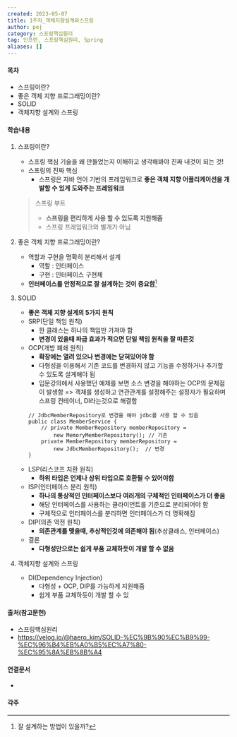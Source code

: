 ```yaml
---
created: 2023-05-07
title: 1주차_객체지향설계와스프링
author: pej
category: 스프링핵심원리
tag: 인프런, 스프링핵심원리, Spring
aliases: []
---
```


#### 목차
+ 스프링이란?
+ 좋은 객체 지향 프로그래밍이란?
+ SOLID
+ 객체지향 설계와 스프링

#### 학습내용
1. 스프링이란?
	+ 스프링 핵심 기술을 왜 만들었는지 이해하고 생각해봐야 진짜 내것이 되는 것!
	+ 스프링의 진짜 핵심
		+ 스프링은 자바 언어 기반의 프레임워크로 **좋은 객체 지향 어플리케이션을 개발할 수 있게 도와주는 프레임워크**
	
    > 스프링 부트
	> + **스프링을 편리하게 사용 할 수 있도록 지원해줌**
	> + 스프링 프레임워크와 별개가 아님
	
2. 좋은 객체 지향 프로그래밍이란?
	+ 역할과 구현을 명확히 분리해서 설계
		+ 역할 : 인터페이스
		+ 구현 : 인터페이스 구현체
	+ **인터페이스를 안정적으로 잘 설계하는 것이 중요함**[^1]
3. SOLID
	+ **좋은 객체 지향 설계의 5가지 원칙**
	+ SRP(단일 책임 원칙)
		+ 한 클래스는 하나의 책임만 가져야 함
		+ **변경이 있을때 파급 효과가 적으면 단일 책임 원칙을 잘 따른것**
	+ OCP(개방 폐쇄 원칙)
		+ **확장에는 열려 있으나 변경에는 닫혀있어야 함**
		+ 다형성을 이용해서 기존 코드를 변경하지 않고 기능을 수정하거나 추가할 수 있도록 설계해야 됨
		+ 입문강의에서 사용했던 예제를 보면 소스 변경을 해야하는 OCP의 문제점이 발생함 => 객체를 생성하고 연관관계를 설정해주는 설정자가 필요하며 스프링 컨테이너, DI라는것으로 해결함
		```
		// JdbcMemberRepository로 변경을 해야 jdbc를 사용 할 수 있음
		public class MemberService {
			// private MemberRepository memberRepository = 
				new MemoryMemberRepository(); // 기존
			private MemberRepository memberRepository = 
				new JdbcMemberRepository();  // 변경
		}
		```
	+ LSP(리스코프 치환 원칙)
		+ **하위 타입은 언제나 상위 타입으로 호환될 수 있어야함**
	+ ISP(인터페이스 분리 원칙)
		+ **하나의 통상적인 인터페이스보다 여러개의 구체적인 인터페이스가 더 좋음**
		+ 해당 인터페이스를 사용하는 클라이언트를 기준으로 분리되어야 함
		+ 구체적으로 인터페이스를 분리하면 인터페이스가 더 명확해짐
	+ DIP(의존 역전 원칙)
		+ **의존관계를 맺을때, 추상적인것에 의존해야 됨**(추상클래스, 인터페이스)
	+ 결론
		+ **다형성만으로는 쉽게 부품 교체하듯이 개발 할 수 없음**
4. 객체지향 설계와 스프링
	+ DI(Dependency Injection)
		+ 다형성 + OCP, DIP를 가능하게 지원해줌
		+ 쉽게 부품 교체하듯이 개발 할 수 있
#### 출처(참고문헌)
+ 스프링핵심원리
+ https://velog.io/@haero_kim/SOLID-%EC%9B%90%EC%B9%99-%EC%96%B4%EB%A0%B5%EC%A7%80-%EC%95%8A%EB%8B%A4

#### 연결문서
+

#### 각주
[^1]: 잘 설계하는 방법이 있을까?
